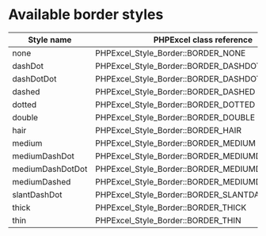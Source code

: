 # Available border styles

| Style name  | PHPExcel class reference|
| ------------- |-----------------|
|none|PHPExcel_Style_Border::BORDER_NONE
|dashDot|PHPExcel_Style_Border::BORDER_DASHDOT
| dashDotDot|PHPExcel_Style_Border::BORDER_DASHDOTDOT
| dashed |PHPExcel_Style_Border::BORDER_DASHED
| dotted |PHPExcel_Style_Border::BORDER_DOTTED
| double |PHPExcel_Style_Border::BORDER_DOUBLE
| hair |PHPExcel_Style_Border::BORDER_HAIR
| medium |PHPExcel_Style_Border::BORDER_MEDIUM
| mediumDashDot |PHPExcel_Style_Border::BORDER_MEDIUMDASHDOT
| mediumDashDotDot |PHPExcel_Style_Border::BORDER_MEDIUMDASHDOTDOT
| mediumDashed |PHPExcel_Style_Border::BORDER_MEDIUMDASHED
| slantDashDot |PHPExcel_Style_Border::BORDER_SLANTDASHDOT
|  thick|PHPExcel_Style_Border::BORDER_THICK
|  thin|PHPExcel_Style_Border::BORDER_THIN